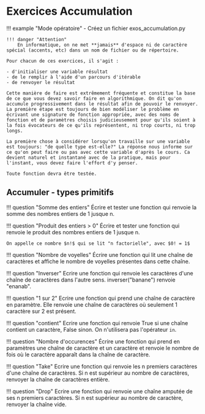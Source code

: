 # Exercices Accumulation

!!! example "Mode opératoire"
    - Créez un fichier exos_accumulation.py

    !!! danger "Attention"
        En informatique, on ne met **jamais** d'espace ni de caractère spécial (accents, etc) dans un nom de fichier ou de répertoire.

    Pour chacun de ces exercices, il s'agit :
    
    - d'initialiser une variable résultat
    - de le remplir à l'aide d'un parcours d'itérable
    - de renvoyer le résultat

    Cette manière de faire est extrêmement fréquente et constitue la base de ce que vous devez savoir faire en algorithmique. On dit qu'on accumule progressivement dans le résultat afin de pouvoir le renvoyer.
    La première étape est toujours de bien modéliser le problème en écrivant une signature de fonction appropriée, avec des noms de fonction et de paramètres choisis judicieusement pour qu'ils soient à la fois évocateurs de ce qu'ils représentent, ni trop courts, ni trop longs.

    La première chose à considérer lorsqu'on travaille sur une variable est toujours: "de quelle type est-elle?" La réponse nous informe sur ce qu'on peut faire ou pas avec cette variable d'après le cours. Ca devient naturel et instantané avec de la pratique, mais pour l'instant, vous devez faire l'effort d'y penser.

    Toute fonction devra être testée.

## Accumuler - types primitifs

!!! question "Somme des entiers" 
    Écrire et tester une fonction qui renvoie la somme des nombres entiers de 1 jusque n.

!!! question "Produit des entiers > 0" 
    Écrire et tester une fonction qui renvoie le produit des nombres entiers de 1 jusque n.

    On appelle ce nombre $n!$ qui se lit "n factorielle", avec $0! = 1$

!!! question "Nombre de voyelles"
    Écrire une fonction qui lit une chaîne de caractères et affiche le nombre de voyelles présentes dans cette chaîne.

!!! question "Inverser"
    Ecrire une fonction qui renvoie les caractères d'une chaîne de caractères dans l'autre sens. inverser("banane") renvoie "enanab".

!!! question "1 sur 2"
    Ecrire une fonction qui prend une chaîne de caractère en paramètre. Elle renvoie une chaîne de caractères où seulement 1 caractère sur 2 est présent.

!!! question "contient"
    Ecrire une fonction qui renvoie True si une chaîne contient un caractère, False sinon. On n'utilisera pas l'opérateur `in`.

!!! question "Nombre d'occurences"
    Écrire une fonction qui prend en paramètres une chaîne de caractère et un caractère et renvoie le nombre de fois où le caractère apparaît dans la chaîne de caractère.

!!! question "Take"
    Ecrire une fonction qui renvoie les n premiers caractères d'une chaîne de caractères. Si n est supérieur au nombre de caractères, renvoyer la chaîne de caractères entière.

!!! question "Drop"
    Ecrire une fonction qui renvoie une chaîne amputée de ses n premiers caractères. Si n est supérieur au nombre de caractère, renvoyer la chaîne vide.

